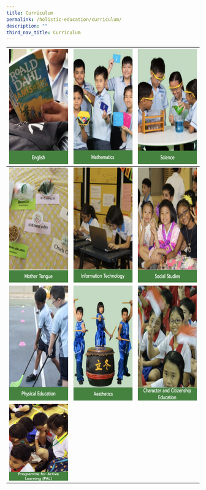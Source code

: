 ```yaml
---
title: Curriculum
permalink: /holistic-education/curriculum/
description: ""
third_nav_title: Curriculum
---
```

<table>
<thead>
  <tr>
    <th><a rel="noopener noreferrer" href="/holistic-education/curriculum/english-language"><img height="300" width="400" alt="English" src="/images/English.jpg">
    </a></th><th><a rel="noopener noreferrer" href="/holistic-education/curriculum/mathematics"><img height="300" width="400" alt="Mathematics" src="/images/Mathematics.jpg">
    </a></th><th><a rel="noopener noreferrer" href="/holistic-education/curriculum/science"><img height="300" width="400" alt="Science" src="/images/Science.jpg">
</a></th></tr></thead><tbody>
  <tr>
    <td><a rel="noopener noreferrer" href="/holistic-education/curriculum/mother-tongue"><img height="300" width="400" alt="Mother Tongue" src="/images/Mother%20Tongue.jpg">
    </a></td><td><a rel="noopener noreferrer"  href="/holistic-education/curriculum/information-technology"><img height="300" width="400" alt="Information Technology" src="/images/Information%20Technology.jpg">
    </a></td><td><a rel="noopener noreferrer" href="/holistic-education/curriculum/social-studies"><img height="300" width="400" alt="Social Studies" src="/images/Social%20Studies.jpg">
  </a></td></tr><tr>
    <td><a rel="noopener noreferrer" href="/holistic-education/curriculum/physical-education"><img height="300" width="400" alt="Physical Education" src="/images/Curriculum/Physical%20Education.jpg">
    </a></td><td><a rel="noopener noreferrer" href="/holistic-education/curriculum/aesthetics"><img height="300" width="400" alt="Aesthetics" src="/images/Aesthetics.jpg">
    </a></td><td><a rel="noopener noreferrer" href="/holistic-education/curriculum/character-and-citizenship-education"><img height="300" width="400" alt="Character and Citizenship Education" src="/images/CCE.jpg">
  </a></td></tr><tr>
    <td><a rel="noopener noreferrer" href="/holistic-education/curriculum/programme-for-active-learning-pal"><img height="200" width="300" alt="Programme for Active Learning" src="/images/Programme%20for%20Active%20Learning.jpg"></a></td></tr></tbody></table>